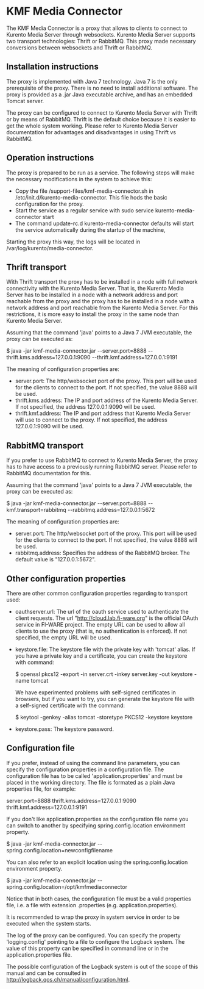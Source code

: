 KMF Media Connector
===================

The KMF Media Connector is a proxy that allows to clients to connect to Kurento
 Media Server through websockets. Kurento Media Server supports two transport 
 technologies: Thrift or RabbitMQ. This proxy made necessary conversions
 between websockets and Thrift or RabbitMQ.

Installation instructions
-------------------------

The proxy is implemented with Java 7 technology. Java 7 is the only 
prerequisite of the proxy. There is no need to install additional software. 
The proxy is provided as a .jar Java executable archive, and has an embedded 
Tomcat server.

The proxy can be configured to connect to Kurento Media Server with Thrift or 
by means of RabbitMQ. Thrift is the default choice because it is easier to get 
the whole system working. Please refer to Kurento Media Server documentation 
for advantages and disadvantages in using Thrift vs RabbitMQ.

Operation instructions
----------------------

The proxy is prepared to be run as a service. The following steps will make the 
necessary modifications in the system to achieve this:

* Copy the file <kmf-media-connector-home>/support-files/kmf-media-connector.sh
in /etc/init.d/kurento-media-connector. This file hods the basic configuration 
for the proxy. 
* Start the service as a regular service with sudo service kurento-media-connector start
* The command update-rc.d kurento-media-connector defaults will start the service 
automatically during the startup of the machine, 

Starting the proxy this way, the logs will be located in 
/var/log/kurento/media-connector.

Thrift transport
----------------

With Thrift transport the proxy has to be installed in a node with full network 
connectivity with the Kurento Media Server. That is, the Kurento Media Server 
has to be installed in a node with a network address and port reachable from 
the proxy and the proxy has to be installed in a node with a network address and 
port reachable from the Kurento Media Server. For this restrictions, it is more 
easy to install the proxy in the same node than Kurento Media Server.

Assuming that the command 'java' points to a Java 7 JVM executable, the proxy 
can be executed as:

$ java -jar kmf-media-connector.jar --server.port=8888 
  --thrift.kms.address=127.0.0.1:9090
  --thrift.kmf.address=127.0.0.1:9191

The meaning of configuration properties are:
* server.port: The http/websocket port of the proxy. This port will be used for 
  the clients to connect to the port. If not specified, the value 8888 will be 
  used.
* thrift.kms.address: The IP and port address of the Kurento Media Server. 
  If not specified, the address 127.0.0.1:9090 will be used.
* thrift.kmf.address: The IP and port address that Kurento Media Server will use
  to connect to the proxy. If not specified, the address 127.0.0.1:9090 will be 
  used.


RabbitMQ transport
------------------

If you prefer to use RabbitMQ to connect to Kurento Media Server, the proxy
has to have access to a previously running RabbitMQ server. Please refer to
RabbitMQ documentation for this.

Assuming that the command 'java' points to a Java 7 JVM executable, the proxy 
can be executed as:

$ java -jar kmf-media-connector.jar --server.port=8888 --kmf.transport=rabbitmq 
  --rabbitmq.address=127.0.0.1:5672

The meaning of configuration properties are:
* server.port: The http/websocket port of the proxy. This port will be used for 
  the clients to connect to the port. If not specified, the value 8888 will be 
  used.
* rabbitmq.address: Specifies the address of the RabbitMQ broker. The default 
  value is "127.0.0.1:5672".

Other configuration properties
------------------------------

There are other common configuration properties regarding to transport used: 

* oauthserver.url: The url of the oauth service used to authenticate the client 
  requests. The url "http://cloud.lab.fi-ware.org" is the official OAuth service
  in FI-WARE project. The empty URL can be used to allow all clients to use the 
  proxy (that is, no authentication is enforced). If not specified, 
  the empty URL will be used.
* keystore.file: The keystore file with the private key with 'tomcat' alias. 
  If you have a private key and a certificate, you can create the keystore with 
  command:
	
  $ openssl pkcs12 -export -in server.crt -inkey server.key -out keystore 
  -name tomcat

  We have experimented problems with self-signed certificates in browsers, but
  if you want to try, you can generate the keystore file with a self-signed 
  certificate with the command:
  
  $ keytool -genkey -alias tomcat -storetype PKCS12 -keystore keystore
  
* keystore.pass: The keystore password.

Configuration file
------------------

If you prefer, instead of using the command line parameters, you can specify the
configuration properties in a configuration file. The configuration file has to 
be called 'application.properties' and must be placed in the working directory. 
The file is formated as a plain Java properties file, for example:

server.port=8888
thrift.kms.address=127.0.0.1:9090
thrift.kmf.address=127.0.0.1:9191

If you don't like application.properties as the configuration file name you can 
switch to another by specifying spring.config.location environment property.

$ java -jar kmf-media-connector.jar --spring.config.location=newconfigfilename

You can also refer to an explicit location using the spring.config.location 
environment property.

$ java -jar kmf-media-connector.jar --spring.config.location=/opt/kmfmediaconnector

Notice that in both cases, the configuration file must be a valid properties file,
i.e. a file with extension .properties (e.g. application.properties).

It is recommended to wrap the proxy in system service in order to be executed 
when the system starts. 

The log of the proxy can be configured. You can specify the property 
'logging.config' pointing to a file to configure the Logback system. The value
of this property can be specified in command line or in the 
application.properties file. 

The possible configuration of the Logback system is out of the scope of this 
manual and can be consulted in http://logback.qos.ch/manual/configuration.html.
